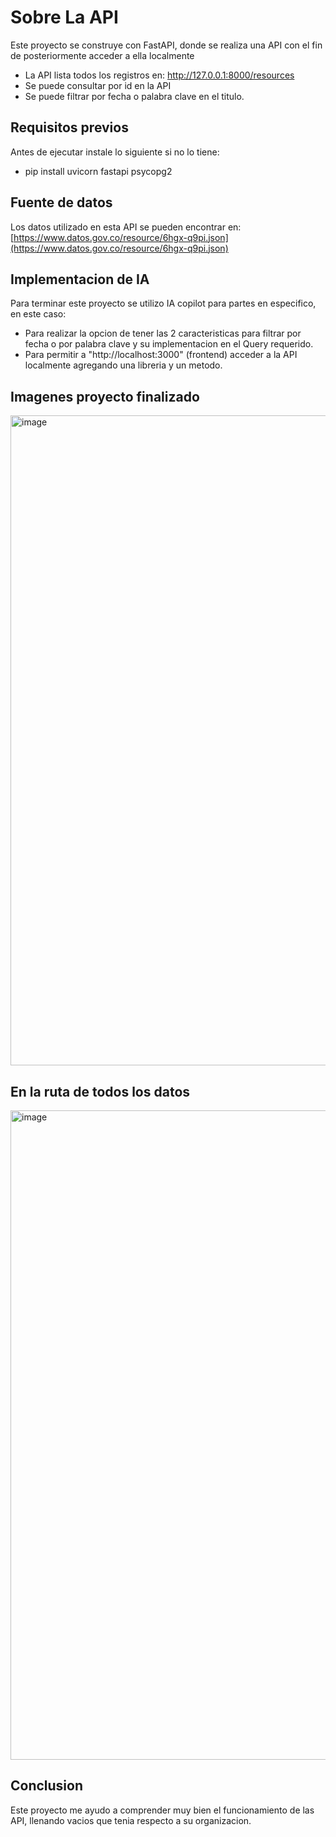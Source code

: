 # Sobre La API

Este proyecto se construye con FastAPI, donde se realiza una API con el fin de posteriormente acceder a ella localmente
- La API lista todos los registros en: http://127.0.0.1:8000/resources
- Se puede consultar por id en la API
- Se puede filtrar por fecha o palabra clave en el titulo.

## Requisitos previos

Antes de ejecutar instale lo siguiente si no lo tiene:

- pip install uvicorn fastapi psycopg2

## Fuente de datos
Los datos utilizado en esta API se pueden encontrar en: [https://www.datos.gov.co/resource/6hgx-q9pi.json](https://www.datos.gov.co/resource/6hgx-q9pi.json) 

## Implementacion de IA
Para terminar este proyecto se utilizo IA copilot para partes en especifico, en este caso:
- Para realizar la opcion de tener las 2 caracteristicas para filtrar por fecha o por palabra clave y su implementacion en el Query requerido.
- Para permitir a "http://localhost:3000" (frontend) acceder a la API localmente agregando una libreria y un metodo.

## Imagenes proyecto finalizado

<img width="1920" height="1040" alt="image" src="https://github.com/user-attachments/assets/c9d72f3f-5de8-407c-9031-c291d1fdf686" />

## En la ruta de todos los datos
<img width="1920" height="1039" alt="image" src="https://github.com/user-attachments/assets/af8c5f4f-869c-4329-8bd4-410e975871d6" />

## Conclusion
Este proyecto me ayudo a comprender muy bien el funcionamiento de las API, llenando vacios que tenia respecto a su organizacion.

